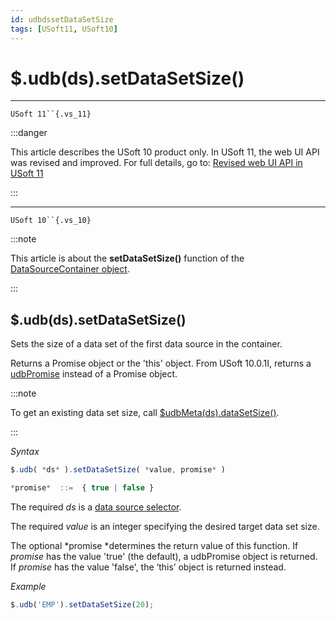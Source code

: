```yaml
---
id: udbdssetDataSetSize
tags: [USoft11, USoft10]
---
```

# $.udb(ds).setDataSetSize()



----

`USoft 11``{.vs_11}`


:::danger

This article describes the USoft 10 product only.
In USoft 11, the web UI API was revised and improved. For full details, go to:
[Revised web UI API in USoft 11](/docs/Web_and_app_UIs/UDB_udb/Revised_web_UI_API_in_USoft_11.md)

:::

----

`USoft 10``{.vs_10}`


:::note

This article is about the **setDataSetSize()** function of the [DataSourceContainer object](/docs/Web_and_app_UIs/UDB_DataSourceContainer).

:::

## **$.udb(ds).setDataSetSize()**

Sets the size of a data set of the first data source in the container.

Returns a Promise object or the 'this' object. From USoft 10.0.1I, returns a [udbPromise](/docs/Web_and_app_UIs/JavaScript/Promises_for_asynchronous_Javascript.md) instead of a Promise object.


:::note

To get an existing data set size, call [$udbMeta(ds).dataSetSize()](/docs/Web_and_app_UIs/UDB_DataSourceMetaContainer/udbMetadsdataSetSize.md).

:::

*Syntax*

```js
$.udb( *ds* ).setDataSetSize( *value, promise* )

*promise*  ::=  { true | false }
```

The required *ds* is a [data source selector](/docs/Web_and_app_UIs/UDB_DataSourceMetaContainer/UDB_DataSourceMetaContainer_object.md).

The required *value* is an integer specifying the desired target data set size.

The optional *promise *determines the return value of this function. If *promise* has the value 'true' (the default), a udbPromise object is returned. If *promise* has the value 'false', the ‘this’ object is returned instead.

*Example*

```js
$.udb('EMP').setDataSetSize(20);
```

 